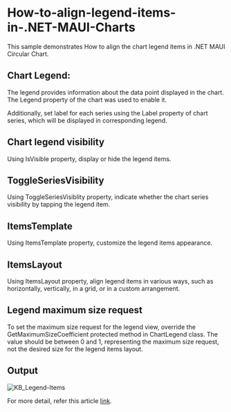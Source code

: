 # How-to-align-legend-items-in-.NET-MAUI-Charts
This sample demonstrates How to align the chart legend items in .NET MAUI Circular Chart.

## Chart Legend:
The legend provides information about the data point displayed in the chart. The Legend property of the chart was used to enable it.

Additionally, set label for each series using the Label property of chart series, which will be displayed in corresponding legend.

## Chart legend visibility
Using IsVisible property, display or hide the legend items.

## ToggleSeriesVisibility
Using ToggleSeriesVisiblity property, indicate whether the chart series visibility by tapping the legend item.

## ItemsTemplate
Using ItemsTemplate property, customize the legend items appearance.

## ItemsLayout
Using ItemsLayout property, align legend items in various ways, such as horizontally, vertically, in a grid, or in a custom arrangement.

## Legend maximum size request
To set the maximum size request for the legend view, override the GetMaximumSizeCoefficient protected method in ChartLegend class. The value should be between 0 and 1, representing the maximum size request, not the desired size for the legend items layout.

## Output

![KB_Legend-Items](https://github.com/SyncfusionExamples/How-to-align-legend-items-in-.NET-MAUI-Charts/assets/105482474/67a13117-259f-46db-8efd-04cd633a1dce)

For more detail, refer this article [link](https://support.syncfusion.com/kb/article/16201/how-to-align-the-chart-legend-items-in-net-maui-circular-chart).